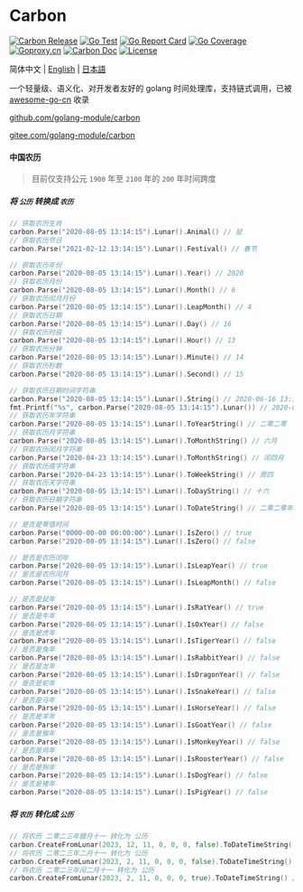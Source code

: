 # Carbon

[![Carbon Release](https://img.shields.io/github/release/golang-module/carbon.svg)](https://github.com/golang-module/carbon/releases)
[![Go Test](https://github.com/golang-module/carbon/actions/workflows/test.yml/badge.svg)](https://github.com/golang-module/carbon/actions)
[![Go Report Card](https://goreportcard.com/badge/github.com/golang-module/carbon/v2)](https://goreportcard.com/report/github.com/golang-module/carbon/v2)
[![Go Coverage](https://codecov.io/gh/golang-module/carbon/branch/master/graph/badge.svg)](https://codecov.io/gh/golang-module/carbon)
[![Goproxy.cn](https://goproxy.cn/stats/github.com/golang-module/carbon/badges/download-count.svg)](https://goproxy.cn)
[![Carbon Doc](https://img.shields.io/badge/go.dev-reference-brightgreen?logo=go&logoColor=white&style=flat)](https://pkg.go.dev/github.com/golang-module/carbon/v2)
[![License](https://img.shields.io/github/license/golang-module/carbon)](https://github.com/golang-module/carbon/blob/master/LICENSE)

简体中文 | [English](README.md) | [日本語](README.jp.md)

一个轻量级、语义化、对开发者友好的 golang 时间处理库，支持链式调用，已被 [awesome-go-cn](https://github.com/yinggaozhen/awesome-go-cn#日期和时间 "awesome-go-cn") 收录

[github.com/golang-module/carbon](https://github.com/golang-module/carbon "github.com/golang-module/carbon")

[gitee.com/golang-module/carbon](https://gitee.com/golang-module/carbon "gitee.com/golang-module/carbon")

#### 中国农历

> 目前仅支持公元 `1900` 年至 `2100` 年的 `200` 年时间跨度

##### 将 `公历` 转换成 `农历`

```go
// 获取农历生肖
carbon.Parse("2020-08-05 13:14:15").Lunar().Animal() // 鼠
// 获取农历节日
carbon.Parse("2021-02-12 13:14:15").Lunar().Festival() // 春节

// 获取农历年份
carbon.Parse("2020-08-05 13:14:15").Lunar().Year() // 2020
// 获取农历月份
carbon.Parse("2020-08-05 13:14:15").Lunar().Month() // 6
// 获取农历闰月月份
carbon.Parse("2020-08-05 13:14:15").Lunar().LeapMonth() // 4
// 获取农历日期
carbon.Parse("2020-08-05 13:14:15").Lunar().Day() // 16
// 获取农历时辰
carbon.Parse("2020-08-05 13:14:15").Lunar().Hour() // 13
// 获取农历分钟
carbon.Parse("2020-08-05 13:14:15").Lunar().Minute() // 14
// 获取农历秒数
carbon.Parse("2020-08-05 13:14:15").Lunar().Second() // 15

// 获取农历日期时间字符串
carbon.Parse("2020-08-05 13:14:15").Lunar().String() // 2020-06-16 13:14:15
fmt.Printf("%s", carbon.Parse("2020-08-05 13:14:15").Lunar()) // 2020-06-16 13:14:15
// 获取农历年字符串
carbon.Parse("2020-08-05 13:14:15").Lunar().ToYearString() // 二零二零
// 获取农历月字符串
carbon.Parse("2020-08-05 13:14:15").Lunar().ToMonthString() // 六月
// 获取农历闰月字符串
carbon.Parse("2020-04-23 13:14:15").Lunar().ToMonthString() // 闰四月
// 获取农历周字符串
carbon.Parse("2020-04-23 13:14:15").Lunar().ToWeekString() // 周四
// 获取农历天字符串
carbon.Parse("2020-08-05 13:14:15").Lunar().ToDayString() // 十六
// 获取农历日期字符串
carbon.Parse("2020-08-05 13:14:15").Lunar().ToDateString() // 二零二零年六月十六

// 是否是零值时间
carbon.Parse("0000-00-00 00:00:00").Lunar().IsZero() // true
carbon.Parse("2020-08-05 13:14:15").Lunar().IsZero() // false

// 是否是农历闰年
carbon.Parse("2020-08-05 13:14:15").Lunar().IsLeapYear() // true
// 是否是农历闰月
carbon.Parse("2020-08-05 13:14:15").Lunar().IsLeapMonth() // false

// 是否是鼠年
carbon.Parse("2020-08-05 13:14:15").Lunar().IsRatYear() // true
// 是否是牛年
carbon.Parse("2020-08-05 13:14:15").Lunar().IsOxYear() // false
// 是否是虎年
carbon.Parse("2020-08-05 13:14:15").Lunar().IsTigerYear() // false
// 是否是兔年
carbon.Parse("2020-08-05 13:14:15").Lunar().IsRabbitYear() // false
// 是否是龙年
carbon.Parse("2020-08-05 13:14:15").Lunar().IsDragonYear() // false
// 是否是蛇年
carbon.Parse("2020-08-05 13:14:15").Lunar().IsSnakeYear() // false
// 是否是马年
carbon.Parse("2020-08-05 13:14:15").Lunar().IsHorseYear() // false
// 是否是羊年
carbon.Parse("2020-08-05 13:14:15").Lunar().IsGoatYear() // false
// 是否是猴年
carbon.Parse("2020-08-05 13:14:15").Lunar().IsMonkeyYear() // false
// 是否是鸡年
carbon.Parse("2020-08-05 13:14:15").Lunar().IsRoosterYear() // false
// 是否是狗年
carbon.Parse("2020-08-05 13:14:15").Lunar().IsDogYear() // false
// 是否是猪年
carbon.Parse("2020-08-05 13:14:15").Lunar().IsPigYear() // false
```

##### 将 `农历` 转化成 `公历`

```go
// 将农历 二零二三年腊月十一 转化为 公历
carbon.CreateFromLunar(2023, 12, 11, 0, 0, 0, false).ToDateTimeString() // 2024-01-21 00:00:00
// 将农历 二零二三年二月十一 转化为 公历
carbon.CreateFromLunar(2023, 2, 11, 0, 0, 0, false).ToDateTimeString() // 2023-03-02 00:00:00
// 将农历 二零二三年闰二月十一 转化为 公历
carbon.CreateFromLunar(2023, 2, 11, 0, 0, 0, true).ToDateTimeString() // 2023-04-01 00:00:00
```